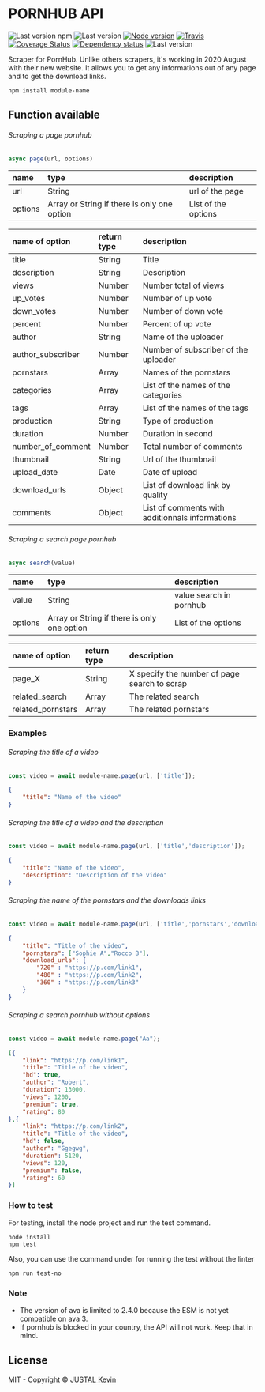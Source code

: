 # PORNHUB API

![Last version npm](https://img.shields.io/npm/v/@justalk/pornhub-api.svg?style=flat-square)
![Last version](https://img.shields.io/github/v/tag/justalk/pornhub-api.svg?style=flat-square)
[![Node version](https://img.shields.io/node/v/@justalk/pornhub-api.svg?style=flat-square)](https://www.npmjs.com/package/@justalk/pornhub-api)
[![Travis](https://img.shields.io/travis/com/justalk/pornhub-api.svg?style=flat-square)](https://travis-ci.com/github/JustalK/PORNHUB-API)
[![Coverage Status](https://coveralls.io/repos/github/JustalK/PORNHUB-API/badge.svg?branch=master&style=flat-square)](https://coveralls.io/github/JustalK/PORNHUB-API?branch=master)
[![Dependency status](http://img.shields.io/david/justalk/pornhub-api.svg?style=flat-square)](https://david-dm.org/justalk/pornhub-api.svg)
![Last version](https://img.shields.io/github/license/justalk/pornhub-api.svg?style=flat-square)

Scraper for PornHub. Unlike others scrapers, it's working in 2020 August with their new website. It allows you to get any informations out of any page and to get the download links.

`npm install module-name`

## Function available

###### Scraping a page pornhub

```js
async page(url, options)
```

| name | type | description |
| :--- | :---------- | :--- |
| url | String | url of the page |
| options | Array or String if there is only one option | List of the options |


| name of option | return type | description |
| :--- | :---------- | :--- |
| title | String | Title |
| description | String | Description |
| views | Number | Number total of views |
| up_votes | Number | Number of up vote |
| down_votes | Number | Number of down vote |
| percent | Number | Percent of up vote |
| author | String | Name of the uploader |
| author_subscriber | Number | Number of subscriber of the uploader |
| pornstars | Array | Names of the pornstars |
| categories | Array | List of the names of the categories |
| tags | Array | List of the names of the tags |
| production | String | Type of production |
| duration | Number | Duration in second |
| number_of_comment | Number | Total number of comments |
| thumbnail | String | Url of the thumbnail |
| upload_date | Date | Date of upload |
| download_urls |  Object | List of download link by quality |
| comments |  Object | List of comments with additionnals informations |

######  Scraping a search page pornhub

```js
async search(value)
```

| name | type | description |
| :--- | :---------- | :--- |
| value | String | value search in pornhub |
| options | Array or String if there is only one option | List of the options |

| name of option | return type | description |
| :--- | :---------- | :--- |
| page_X | String | X specify the number of page search to scrap |
| related_search | Array | The related search |
| related_pornstars | Array | The related pornstars |


### Examples

###### Scraping the title of a video

```js
const video = await module-name.page(url, ['title']);
```


```json
{
	"title": "Name of the video"
}
```

###### Scraping the title of a video and the description

```js
const video = await module-name.page(url, ['title','description']);
```

```json
{
	"title": "Name of the video",
	"description": "Description of the video"
}
```

###### Scraping the name of the pornstars and the downloads links

```js
const video = await module-name.page(url, ['title','pornstars','download_urls']);
```

```json
{
	"title": "Title of the video",
	"pornstars": ["Sophie A","Rocco B"],
	"download_urls": {
		"720" : "https://p.com/link1",
		"480" : "https://p.com/link2",
		"360" : "https://p.com/link3"
	}
}
```

###### Scraping a search pornhub without options

```js
const video = await module-name.page("Aa");
```

```json
[{
	"link": "https://p.com/link1",
	"title": "Title of the video",
	"hd": true,
	"author": "Robert",
	"duration": 13000,
	"views": 1200,
	"premium": true,
	"rating": 80
},{
	"link": "https://p.com/link2",
	"title": "Title of the video",
	"hd": false,
	"author": "Ggegwg",
	"duration": 5120,
	"views": 120,
	"premium": false,
	"rating": 60
}]
```

### How to test

For testing, install the node project and run the test command.

```shell
node install
npm test
```

Also, you can use the command under for running the test without the linter

```shell
npm run test-no
```

### Note

- The version of ava is limited to 2.4.0 because the ESM is not yet compatible on ava 3.
- If pornhub is blocked in your country, the API will not work. Keep that in mind.

## License

MIT - Copyright &copy; [JUSTAL Kevin](https://teamkd.online/)
